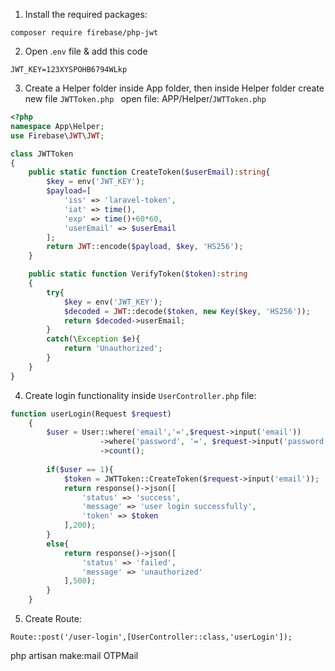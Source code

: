 1. Install the required packages:

```
composer require firebase/php-jwt
```

2. Open .`env` file & add this code

```
JWT_KEY=123XYSPOHB6794WLkp
```

3. Create a Helper folder inside App folder, then inside Helper folder create new file `JWTToken.php `
open file: APP/Helper/`JWTToken.php`

```php
<?php
namespace App\Helper;
use Firebase\JWT\JWT;

class JWTToken
{
    public static function CreateToken($userEmail):string{
        $key = env('JWT_KEY');
        $payload=[
            'iss' => 'laravel-token',
            'iat' => time(),
            'exp' => time()+60*60,
            'userEmail' => $userEmail
        ];
        return JWT::encode($payload, $key, 'HS256');
    }

    public static function VerifyToken($token):string
    {
        try{
            $key = env('JWT_KEY');
            $decoded = JWT::decode($token, new Key($key, 'HS256'));
            return $decoded->userEmail;
        }
        catch(\Exception $e){
            return 'Unauthorized';
        }
    }
}
```

4. Create login functionality inside `UserController.php` file:

```php
function userLogin(Request $request)
    {
        $user = User::where('email','=',$request->input('email'))
                    ->where('password', '=', $request->input('password'))
                    ->count();
                    
        if($user == 1){
            $token = JWTToken::CreateToken($request->input('email'));
            return response()->json([
                'status' => 'success',
                'message' => 'user login successfully',
                'token' => $token
            ],200);
        }
        else{
            return response()->json([
                'status' => 'failed',
                'message' => 'unauthorized'
            ],500);
        }
    }
```

5. Create Route:

```
Route::post('/user-login',[UserController::class,'userLogin']);
```



php artisan make:mail OTPMail